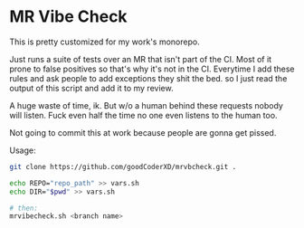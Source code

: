 # MR Vibe Check

This is pretty customized for my work's monorepo.

Just runs a suite of tests over an MR that isn't part of the CI.
Most of it prone to false positives so that's why it's not in the CI.
Everytime I add these rules and ask people to add exceptions they shit the bed.
so I just read the output of this script and add it to my review.

A huge waste of time, ik. But w/o a human behind these requests nobody will
listen. Fuck even half the time no one even listens to the human too.

Not going to commit this at work because people are gonna get pissed.

Usage:

```sh
git clone https://github.com/goodCoderXD/mrvbcheck.git .

echo REPO="repo_path" >> vars.sh
echo DIR="$pwd" >> vars.sh

# then:
mrvibecheck.sh <branch name>
```

